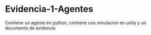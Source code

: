 # Evidencia-1-Agentes
Contiene un agente en python, contiene una simulacion en unity y un documento de evidencia
